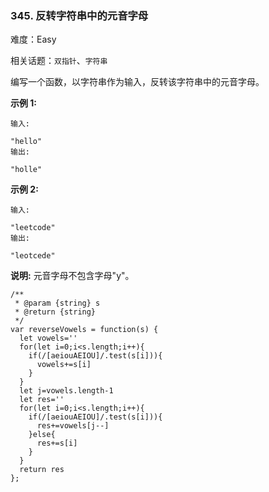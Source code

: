 ### 345. 反转字符串中的元音字母

难度：Easy

相关话题：`双指针`、`字符串`

编写一个函数，以字符串作为输入，反转该字符串中的元音字母。



**示例 1:** 





```
输入:

"hello"
输出:

"holle"

```


**示例 2:** 





```
输入:

"leetcode"
输出:

"leotcede"
```


**说明:** 
元音字母不包含字母"y"。




```
/**
 * @param {string} s
 * @return {string}
 */
var reverseVowels = function(s) {
  let vowels=''
  for(let i=0;i<s.length;i++){
    if(/[aeiouAEIOU]/.test(s[i])){
      vowels+=s[i]
    }
  }
  let j=vowels.length-1
  let res=''
  for(let i=0;i<s.length;i++){
    if(/[aeiouAEIOU]/.test(s[i])){
      res+=vowels[j--]
    }else{
      res+=s[i]
    }
  }
  return res
};



```

